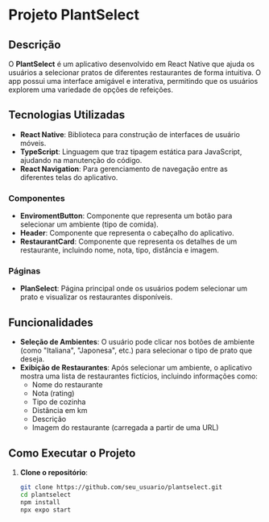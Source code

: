 # Projeto PlantSelect

## Descrição
O **PlantSelect** é um aplicativo desenvolvido em React Native que ajuda os usuários a selecionar pratos de diferentes restaurantes de forma intuitiva. O app possui uma interface amigável e interativa, permitindo que os usuários explorem uma variedade de opções de refeições.

## Tecnologias Utilizadas
- **React Native**: Biblioteca para construção de interfaces de usuário móveis.
- **TypeScript**: Linguagem que traz tipagem estática para JavaScript, ajudando na manutenção do código.
- **React Navigation**: Para gerenciamento de navegação entre as diferentes telas do aplicativo.


### Componentes
- **EnviromentButton**: Componente que representa um botão para selecionar um ambiente (tipo de comida).
- **Header**: Componente que representa o cabeçalho do aplicativo.
- **RestaurantCard**: Componente que representa os detalhes de um restaurante, incluindo nome, nota, tipo, distância e imagem.

### Páginas
- **PlanSelect**: Página principal onde os usuários podem selecionar um prato e visualizar os restaurantes disponíveis.

## Funcionalidades
- **Seleção de Ambientes**: O usuário pode clicar nos botões de ambiente (como "Italiana", "Japonesa", etc.) para selecionar o tipo de prato que deseja.
- **Exibição de Restaurantes**: Após selecionar um ambiente, o aplicativo mostra uma lista de restaurantes fictícios, incluindo informações como:
  - Nome do restaurante
  - Nota (rating)
  - Tipo de cozinha
  - Distância em km
  - Descrição
  - Imagem do restaurante (carregada a partir de uma URL)

## Como Executar o Projeto
1. **Clone o repositório**:
   ```bash
   git clone https://github.com/seu_usuario/plantselect.git
   cd plantselect
   npm install
   npx expo start




